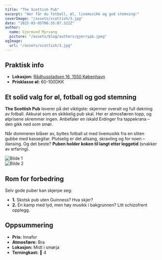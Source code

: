 ```yaml
---
title: "The Scottish Pub"
excerpt: "Her får du fotball, øl, livemusikk og god stemning!"
coverImage: "/assets/scottish/3.jpg"
date: "2025-03-05T06:35:07.322Z"
author:
  name: Gjermund Myrvang
  picture: "/assets/blog/authors/gjerrypb.jpeg"
ogImage:
  url: "/assets/scottish/3.jpg"
---
```


## Praktisk info

- **Lokasjon:** [Rådhuspladsen 16, 1550 København](https://www.google.com/maps/place//data=!4m2!3m1!1s0x4652530de8394c1d:0xe8971e9433d69301?sa=X&ved=1t:8290&ictx=111)
- **Prisklasse øl:** 60-100DKK

## Et solid valg for øl, fotball og god stemning  

**The Scottish Pub** leverer på det viktigste: skjermer overalt og full dekning av fotball. Akkurat som en skikkelig pub skal. Her er atmosfæren topp, og ølprisene skremmer ingen. Anbefaler en iskald Erdinger fra tappekrana – den gikk ned som smør.  

Når dommeren blåser av, byttes fotball ut med livemusikk fra en sliten gubbe med kassegitar. Plutselig er det allsang, skravling og for noen – dansing. Og det beste? **Puben holder koken til langt etter leggetid** (snakker av erfaring).  

![Bilde 1](/assets/scottish/1.jpg)  
![Bilde 2](/assets/scottish/2.jpg)  

## Rom for forbedring  

Selv gode puber kan skjerpe seg:  

- **1.** Skotsk pub uten Guinness? Hva skjer?  
- **2.** Én kamp med lyd, men høy musikk i bakgrunnen? Litt schizofrent opplegg.  

## Oppsummering  

- **Pris:** Innafor  
- **Atmosfære:** Bra  
- **Lokasjon:** Midt i smørja  
- **Terningkast:** 🎲 4  